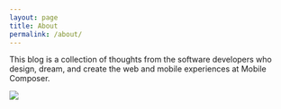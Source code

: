 ```yaml
---
layout: page
title: About
permalink: /about/
---
```


This blog is a collection of thoughts from the software developers who design, dream, and create the web and mobile experiences at Mobile Composer.

<img src="{{site.baseurl}}/images/MC Developers - Xmas 2016.jpg" /> 


<!--### More Information-->

<!--A place to include any other types of information that you'd like to include about yourself.-->


<!--### Contact me-->
<!--[email@domain.com](mailto:email@domain.com)-->